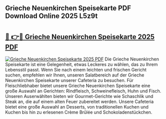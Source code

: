 ## Grieche Neuenkirchen Speisekarte PDF Download Online 2025 L5z9t

# <h2><a href="http://gc928kx.nevu.top/?p=Grieche+Neuenkirchen+Speisekarte">🔗 👉🔴 Grieche Neuenkirchen Speisekarte 2025 PDF</a></h2>

[![Grieche Neuenkirchen Speisekarte 2025 PDF](https://i.imgur.com/dBaPXMq.png)](http://gc928kx.nevu.top/?p=Grieche+Neuenkirchen+Speisekarte)
Die Grieche Neuenkirchen Speisekarte ist eine Gelegenheit, etwas Leckeres zu wählen, das zu Ihrem Lebensstil passt. Wenn Sie nach einem leichten und frischen Gericht suchen, empfehlen wir Ihnen, unseren Salatbereich auf der Grieche Neuenkirchen Speisekarte unserer Cafeteria zu besuchen. Für Fleischliebhaber bietet unsere Grieche Neuenkirchen Speisekarte eine große Auswahl an Gerichten: Rindfleisch, Schweinefleisch, Huhn und Fisch. Unseren Auserwählten bieten wir Gourmet-Gerichte wie Schaschlik und Steak an, die auf einem alten Feuer zubereitet werden. Unsere Cafeteria bietet eine große Auswahl an Desserts, von traditionellen Kuchen und Kuchen bis hin zu erlesenen Crème Brûlée und Schokoladenstückchen.
